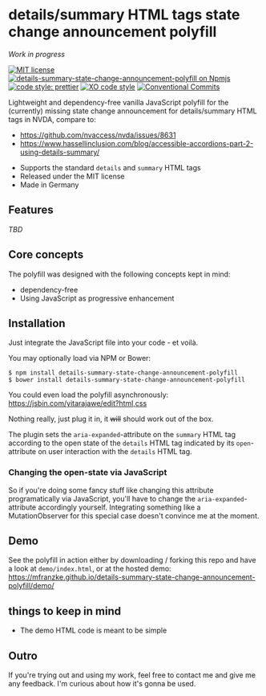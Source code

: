 # details/summary HTML tags state change announcement polyfill

_Work in progress_

[![MIT license](https://img.shields.io/npm/l/details-summary-state-change-announcement-polyfill.svg "license badge")](https://opensource.org/licenses/mit-license.php)
[![details-summary-state-change-announcement-polyfill on Npmjs](https://img.shields.io/npm/v/details-summary-state-change-announcement-polyfill.svg "npm version")][npm]
[![code style: prettier](https://img.shields.io/badge/code_style-prettier-ff69b4.svg?style=flat-square)](https://github.com/prettier/prettier)
[![XO code style](https://img.shields.io/badge/code_style-XO-5ed9c7.svg)](https://github.com/xojs/xo)
[![Conventional Commits](https://img.shields.io/badge/Conventional%20Commits-1.0.0-yellow.svg)](https://conventionalcommits.org)

Lightweight and dependency-free vanilla JavaScript polyfill for the (currently) missing state change announcement for details/summary HTML tags in NVDA, compare to:
* https://github.com/nvaccess/nvda/issues/8631
* https://www.hassellinclusion.com/blog/accessible-accordions-part-2-using-details-summary/

- Supports the standard `details` and `summary` HTML tags
- Released under the MIT license
- Made in Germany

## Features

_TBD_

## Core concepts

The polyfill was designed with the following concepts kept in mind:

- dependency-free
- Using JavaScript as progressive enhancement

## Installation

Just integrate the JavaScript file into your code - et voilà.

You may optionally load via NPM or Bower:

    $ npm install details-summary-state-change-announcement-polyfill
    $ bower install details-summary-state-change-announcement-polyfill

You could even load the polyfill asynchronously: <https://jsbin.com/yitarajawe/edit?html,css>

Nothing really, just plug it in, it ~~will~~ should work out of the box.

The plugin sets the `aria-expanded`-attribute on the `summary` HTML tag according to the open state of the `details` HTML tag indicated by its `open`-attribute on user interaction with the `details` HTML tag.

### Changing the open-state via JavaScript

So if you're doing some fancy stuff like changing this attribute programatically via JavaScript, you'll have to change the `aria-expanded`-attribute accordingly yourself. Integrating something like a MutationObserver for this special case doesn't convince me at the moment.

## Demo

See the polyfill in action either by downloading / forking this repo and have a look at `demo/index.html`, or at the hosted demo: <https://mfranzke.github.io/details-summary-state-change-announcement-polyfill/demo/>

## things to keep in mind

- The demo HTML code is meant to be simple

## Outro

If you're trying out and using my work, feel free to contact me and give me any feedback. I'm curious about how it's gonna be used.

[npm]: https://npmjs.com/package/details-summary-state-change-announcement-polyfill 'details/summary state change announcement polyfill – on NPM'